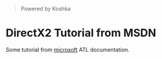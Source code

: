 > Powered by Koshka

# DirectX2 Tutorial from MSDN

Some tutorial from [microsoft](https://docs.microsoft.com/ru-ru/windows/win32/direct2d/direct2d-quickstart) ATL documentation.